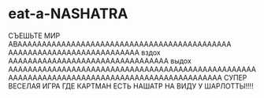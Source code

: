# eat-a-NASHATRA
СЪЕШЬТЕ МИР АВАААААААААААААААААААААААААААААААААААААААААААА ААААААААААААААААААААААААААА вздох ААААААААААААААААААААААААААААААААА выдох ААААААААААААААААААААААААААААААААААААААААААААААААААААААААААААААААААААААААААААААААААААААААААААААА
СУПЕР ВЕСЕЛАЯ ИГРА ГДЕ КАРТМАН ЕСТЬ НАШАТР НА ВИДУ У ШАРЛОТТЫ!!!!
